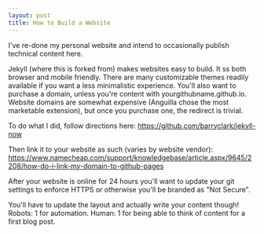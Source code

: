 ```yaml
---
layout: post
title: How to Build a Website
---
```


I've re-done my personal website and intend to occasionally publish technical content here.  

Jekyll (where this is forked from) makes websites easy to build. It ss both browser and mobile friendly.  There are many customizable themes readily available if you want a less minimalistic experience.  You'll also want to purchase a domain, unless you're content with yourgithubname.github.io.  Website domains are somewhat expensive (Anguilla chose the most marketable extension), but once you purchase one, the redirect is trivial.  

To do what I did, follow directions here:
https://github.com/barryclark/jekyll-now
 

Then link it to your website as such (varies by website vendor):
https://www.namecheap.com/support/knowledgebase/article.aspx/9645/2208/how-do-i-link-my-domain-to-github-pages

After your website is online for 24 hours you'll want to update your git settings to enforce HTTPS or otherwise you'll be branded as "Not Secure".  

You'll have to update the layout and actually write your content though!  Robots: 1 for automation.  Human: 1 for being able to think of content for a first blog post.  
